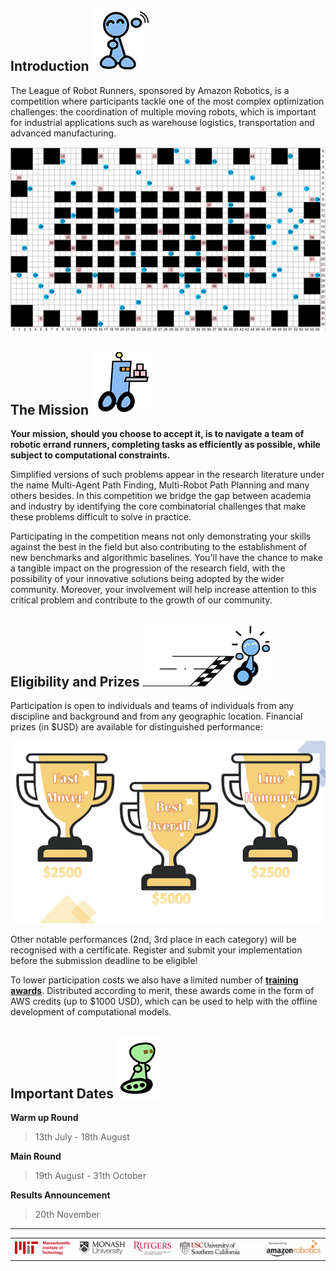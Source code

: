 ## Introduction ![r8](./landing_page_resource/robots/r8_s.jpg)

The League of Robot Runners, sponsored by Amazon Robotics, is a competition where participants tackle one of the most complex optimization challenges: the coordination of multiple moving robots, which is important for industrial applications such as warehouse logistics, transportation and advanced manufacturing.

![demo](./landing_page_resource/images/warehouse-demo_landing.gif)

## The Mission ![r1](./landing_page_resource/robots/r1_s.png)

**Your mission, should you choose to accept it, is to navigate a team of robotic errand runners, completing tasks as efficiently as possible, while subject to computational constraints.**


Simplified versions of such problems appear in the research literature under the name Multi-Agent Path Finding, Multi-Robot Path Planning and many others besides. In this competition we bridge the gap between academia and industry by identifying the core combinatorial challenges that make these problems difficult to solve in practice.

Participating in the competition means not only demonstrating your skills against the best in the field but also contributing to the establishment of new benchmarks and algorithmic baselines. You'll have the chance to make a tangible impact on the progression of the research field, with the possibility of your innovative solutions being adopted by the wider community. Moreover, your involvement will help increase attention to this critical problem and contribute to the growth of our community. 


## Eligibility and Prizes ![r7](./landing_page_resource/robots/robot_racewinner_s.png)

Participation is open to individuals and teams of individuals from any discipline and background and from any geographic location. Financial prizes (in $USD) are available for distinguished performance:

![image](landing_page_resource/images/prize.png)

Other notable performances (2nd, 3rd place in each category) will be recognised with a certificate. Register and submit your implementation before the submission deadline to be eligible!

To lower participation costs we also have a limited number of **[training awards](https://docs.google.com/forms/d/1_2piTMu4qzzTq7aPcsqQjcV12Edxb1bAWJ-Z8RXGHQA/viewform?edit_requested=true)**. Distributed according to merit, these awards come in the form of AWS credits (up to $1000 USD), which can be used to help with the offline development of computational models. 

## Important Dates ![r5](./landing_page_resource/robots/r5_s.png)

**Warm up Round**
> 13th July - 18th August

**Main Round**
> 19th August - 31th October

**Results Announcement**
> 20th November

---

|     |     |     |     |     |     |     |
|:---:|:---:|:---:|:---:|:---:|:---:|:---:|
|![](./landing_page_resource/logos/mit_logo.png) | ![](./landing_page_resource/logos/monash_logo.png) | ![](./landing_page_resource/logos/rutgers_logo.png) | ![](./landing_page_resource/logos/usc_logo.png) |  |   | ![](./landing_page_resource/logos/amazon_robotics_logo.png)|
